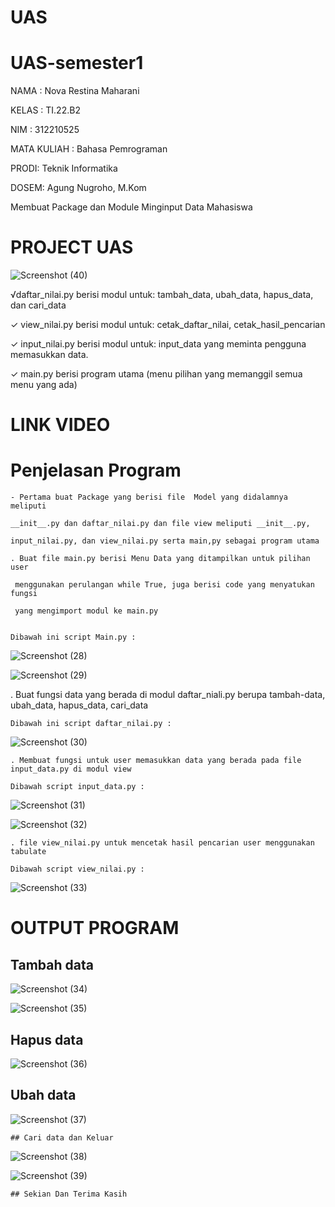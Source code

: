 # UAS

# UAS-semester1

NAMA  : Nova Restina Maharani

KELAS : TI.22.B2

NIM   : 312210525

MATA KULIAH : Bahasa Pemrograman

PRODI: Teknik Informatika

DOSEM: Agung Nugroho, M.Kom

Membuat Package dan Module Minginput Data Mahasiswa

# PROJECT UAS

![Screenshot (40)](https://user-images.githubusercontent.com/115637858/211167763-27584db5-faf1-4538-8601-62b47eaf811c.png)


√daftar_nilai.py berisi modul untuk:
tambah_data, ubah_data, hapus_data, dan cari_data

✓ view_nilai.py berisi modul untuk:
cetak_daftar_nilai, cetak_hasil_pencarian

✓ input_nilai.py berisi modul untuk:
input_data yang meminta pengguna memasukkan data.

✓ main.py berisi program utama (menu pilihan yang memanggil semua menu yang ada)

# LINK VIDEO 



# Penjelasan Program

    - Pertama buat Package yang berisi file  Model yang didalamnya meliputi 
    
    __init__.py dan daftar_nilai.py dan file view meliputi __init__.py, 
    
    input_nilai.py, dan view_nilai.py serta main,py sebagai program utama

    . Buat file main.py berisi Menu Data yang ditampilkan untuk pilihan user
    
     menggunakan perulangan while True, juga berisi code yang menyatukan fungsi 
     
     yang mengimport modul ke main.py


    Dibawah ini script Main.py :

   ![Screenshot (28)](https://user-images.githubusercontent.com/115637858/211178012-d63c3a7d-f2a7-4cee-8f56-ebb54ebee1e0.png)

   ![Screenshot (29)](https://user-images.githubusercontent.com/115637858/211178056-498b140b-f202-4981-bccd-fd8067fa37bf.png)
   
   . Buat fungsi data yang berada di modul daftar_niali.py berupa tambah-data, ubah_data, hapus_data, cari_data

    Dibawah ini script daftar_nilai.py :
    
   ![Screenshot (30)](https://user-images.githubusercontent.com/115479946/211178472-83a86efe-7c63-4a3d-8669-fde26e4ec6b0.png)
   
    . Membuat fungsi untuk user memasukkan data yang berada pada file input_data.py di modul view

    Dibawah script input_data.py :
    
   ![Screenshot (31)](https://user-images.githubusercontent.com/115637858/211178557-35ef0ecc-8132-44bd-99be-25fd76dd12b0.png)
   
   ![Screenshot (32)](https://user-images.githubusercontent.com/115637858/211178647-f056f8a9-04a1-4f0d-9816-ef276cd29bf1.png)
   
    . file view_nilai.py untuk mencetak hasil pencarian user menggunakan tabulate 

    Dibawah script view_nilai.py :
   
   ![Screenshot (33)](https://user-images.githubusercontent.com/115637858/211178787-43b6db6a-749e-447f-95c9-e91e8c7a78d4.png)
   
   # OUTPUT PROGRAM
   
   ## Tambah data
   
   ![Screenshot (34)](https://user-images.githubusercontent.com/115637858/211178897-22ec1666-e057-4008-bf51-65547608c333.png)

   ![Screenshot (35)](https://user-images.githubusercontent.com/115637858/211178918-67ddb2d5-70c9-4c11-b6bf-2142db3fda27.png)
   
   ## Hapus data
   
   ![Screenshot (36)](https://user-images.githubusercontent.com/115637858/211178993-5bd2633e-8944-4238-a385-3790b0179bd2.png)
   
   ## Ubah data

   ![Screenshot (37)](https://user-images.githubusercontent.com/115637858/211179114-6272442b-61b0-4f63-af97-bb62e33f7ae0.png)

    
    ## Cari data dan Keluar

   ![Screenshot (38)](https://user-images.githubusercontent.com/115637858/211179373-be76aed7-5d41-44bc-bedd-63b017cb941e.png)
   
   ![Screenshot (39)](https://user-images.githubusercontent.com/115637858/211179415-4247cfda-1e01-478a-b72e-30cf77e98af6.png)


    
    ## Sekian Dan Terima Kasih








